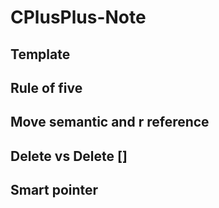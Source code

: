 # CPlusPlus-Note

## Template

## Rule of five

## Move semantic and r reference

## Delete vs Delete []

## Smart pointer




